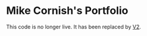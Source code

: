 # Mike Cornish's Portfolio
This code is no longer live. It has been replaced by [V2](https://github.com/mCornish/portfolio-v2).
